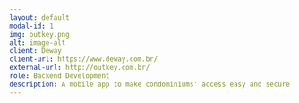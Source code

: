 ```yaml
---
layout: default
modal-id: 1
img: outkey.png
alt: image-alt
client: Deway
client-url: https://www.deway.com.br/
external-url: http://outkey.com.br/
role: Backend Development
description: A mobile app to make condominiums' access easy and secure.
---
```

